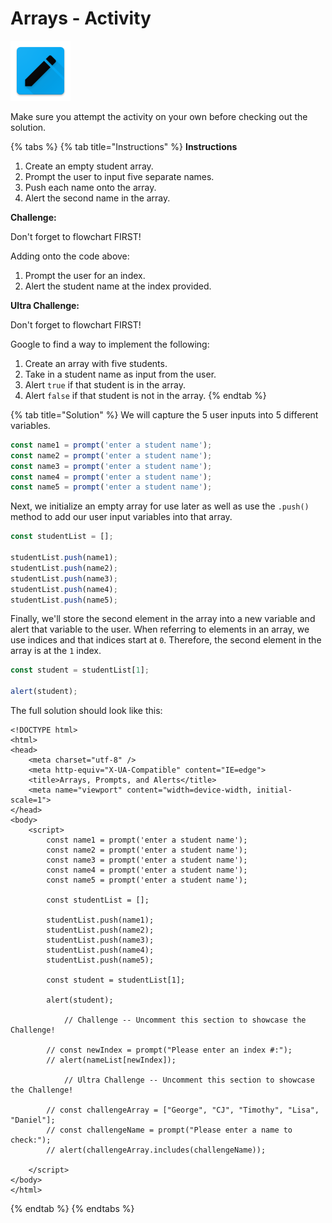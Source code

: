 # Arrays - Activity

![Arrays](../../../.gitbook/assets/activity.png)

Make sure you attempt the activity on your own before checking out the solution.

{% tabs %}
{% tab title="Instructions" %}
**Instructions**

1. Create an empty student array.
2. Prompt the user to input five separate names.
3. Push each name onto the array.
4. Alert the second name in the array.

**Challenge:**

Don't forget to flowchart FIRST!

Adding onto the code above:

1. Prompt the user for an index.
2. Alert the student name at the index provided.

**Ultra Challenge:**

Don't forget to flowchart FIRST!

Google to find a way to implement the following:

1. Create an array with five students.
2. Take in a student name as input from the user.
3. Alert `true` if that student is in the array.
4. Alert `false` if that student is not in the array.
{% endtab %}

{% tab title="Solution" %}
We will capture the 5 user inputs into 5 different variables.

```javascript
const name1 = prompt('enter a student name');
const name2 = prompt('enter a student name');
const name3 = prompt('enter a student name');
const name4 = prompt('enter a student name');
const name5 = prompt('enter a student name');
```

Next, we initialize an empty array for use later as well as use the `.push()` method to add our user input variables into that array.

```javascript
const studentList = [];

studentList.push(name1);
studentList.push(name2);
studentList.push(name3);
studentList.push(name4);
studentList.push(name5);
```

Finally, we'll store the second element in the array into a new variable and alert that variable to the user. When referring to elements in an array, we use indices and that indices start at `0`. Therefore, the second element in the array is at the `1` index.

```javascript
const student = studentList[1];

alert(student);
```

The full solution should look like this:

```markup
<!DOCTYPE html>
<html>
<head>
    <meta charset="utf-8" />
    <meta http-equiv="X-UA-Compatible" content="IE=edge">
    <title>Arrays, Prompts, and Alerts</title>
    <meta name="viewport" content="width=device-width, initial-scale=1">
</head>
<body>
    <script>
        const name1 = prompt('enter a student name');
        const name2 = prompt('enter a student name');
        const name3 = prompt('enter a student name');
        const name4 = prompt('enter a student name');
        const name5 = prompt('enter a student name');

        const studentList = [];

        studentList.push(name1);
        studentList.push(name2);
        studentList.push(name3);
        studentList.push(name4);
        studentList.push(name5);

        const student = studentList[1];

        alert(student);

            // Challenge -- Uncomment this section to showcase the Challenge!

        // const newIndex = prompt("Please enter an index #:");
        // alert(nameList[newIndex]);

            // Ultra Challenge -- Uncomment this section to showcase the Challenge!

        // const challengeArray = ["George", "CJ", "Timothy", "Lisa", "Daniel"];
        // const challengeName = prompt("Please enter a name to check:");
        // alert(challengeArray.includes(challengeName));

    </script>
</body>
</html>
```
{% endtab %}
{% endtabs %}

